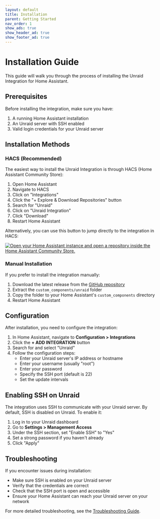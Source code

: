 ```yaml
---
layout: default
title: Installation
parent: Getting Started
nav_order: 1
show_ads: true
show_header_ad: true
show_footer_ad: true
---
```


# Installation Guide

This guide will walk you through the process of installing the Unraid Integration for Home Assistant.

## Prerequisites

Before installing the integration, make sure you have:

1. A running Home Assistant installation
2. An Unraid server with SSH enabled
3. Valid login credentials for your Unraid server

## Installation Methods

### HACS (Recommended)

The easiest way to install the Unraid Integration is through HACS (Home Assistant Community Store):

1. Open Home Assistant
2. Navigate to HACS
3. Click on "Integrations"
4. Click the "+ Explore & Download Repositories" button
5. Search for "Unraid"
6. Click on "Unraid Integration"
7. Click "Download"
8. Restart Home Assistant

Alternatively, you can use this button to jump directly to the integration in HACS:

[![Open your Home Assistant instance and open a repository inside the Home Assistant Community Store.](https://my.home-assistant.io/badges/hacs_repository.svg)](https://my.home-assistant.io/redirect/hacs_repository/?owner=domalab&repository=ha-unraid&category=integration)

### Manual Installation

If you prefer to install the integration manually:

1. Download the latest release from the [GitHub repository](https://github.com/domalab/ha-unraid)
2. Extract the `custom_components/unraid` folder
3. Copy the folder to your Home Assistant's `custom_components` directory
4. Restart Home Assistant

## Configuration

After installation, you need to configure the integration:

1. In Home Assistant, navigate to **Configuration > Integrations**
2. Click the **+ ADD INTEGRATION** button
3. Search for and select "Unraid"
4. Follow the configuration steps:
   - Enter your Unraid server's IP address or hostname
   - Enter your username (usually "root")
   - Enter your password
   - Specify the SSH port (default is 22)
   - Set the update intervals

## Enabling SSH on Unraid

The integration uses SSH to communicate with your Unraid server. By default, SSH is disabled on Unraid. To enable it:

1. Log in to your Unraid dashboard
2. Go to **Settings > Management Access**
3. Under the SSH section, set "Enable SSH" to "Yes"
4. Set a strong password if you haven't already
5. Click "Apply"

## Troubleshooting

If you encounter issues during installation:

- Make sure SSH is enabled on your Unraid server
- Verify that the credentials are correct
- Check that the SSH port is open and accessible
- Ensure your Home Assistant can reach your Unraid server on your network

For more detailed troubleshooting, see the [Troubleshooting Guide](/content/troubleshooting). 